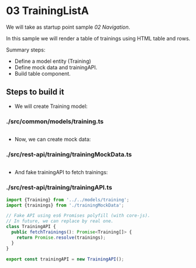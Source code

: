 # 03 TrainingListA

We will take as startup point sample _02 Navigation_.

In this sample we will render a table of trainings using HTML table and rows.

Summary steps:

- Define a model entity (Training)
- Define mock data and trainingAPI.
- Build table component.

## Steps to build it

- We will create Training model:

### ./src/common/models/training.ts
```javascript
```

- Now, we can create mock data:

### ./src/rest-api/training/trainingMockData.ts
```javascript

```

- And fake trainingAPI to fetch trainings:

### ./src/rest-api/training/trainingAPI.ts
```javascript
import {Training} from '../../models/training';
import {trainings} from './trainingMockData';

// Fake API using es6 Promises polyfill (with core-js).
// In future, we can replace by real one.
class TrainingAPI {
  public fetchTrainings(): Promise<Training[]> {
    return Promise.resolve(trainings);
  }
}

export const trainingAPI = new TrainingAPI();

```
